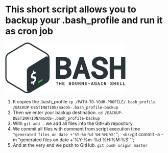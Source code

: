 # This short script allows you to backup your .bash_profile and run it as cron job
![Bash Logo](images/bash_logo.png)

1. It copies the .bash_profile 
`cp /PATH-TO-YOUR-PROFILE/.bash_profile /BACKUP-DESTINATION/macOS-.bash_profile-backup`
2. Then we enter your backup destination.
`cd /BACKUP-DESTINATION/macOS-.bash_profile-backup`
3. With `git add .` we add all files into the GitHub repository.
4. We commit all files with comment from script execution time
` "generated files on date +'%Y-%m-%d %H:%M:%S'`"; ` <br>`git commit -a -m "generated files on date +'%Y-%m-%d %H:%M:%S'"`;
5. And at the very end we push to GitHub. `git push origin master`
